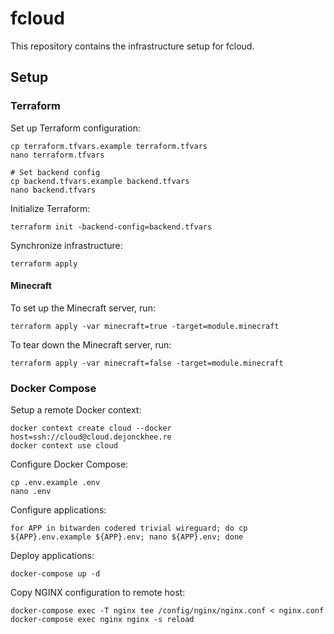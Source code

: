 # fcloud

This repository contains the infrastructure setup for fcloud.

## Setup

### Terraform

Set up Terraform configuration:

```
cp terraform.tfvars.example terraform.tfvars
nano terraform.tfvars

# Set backend config
cp backend.tfvars.example backend.tfvars
nano backend.tfvars
```

Initialize Terraform:

```
terraform init -backend-config=backend.tfvars
```

Synchronize infrastructure:

```
terraform apply
```

#### Minecraft

To set up the Minecraft server, run:

```
terraform apply -var minecraft=true -target=module.minecraft 
```

To tear down the Minecraft server, run:

```
terraform apply -var minecraft=false -target=module.minecraft
```


### Docker Compose

Setup a remote Docker context:

```
docker context create cloud --docker host=ssh://cloud@cloud.dejonckhee.re
docker context use cloud
```

Configure Docker Compose:

```
cp .env.example .env
nano .env
```

Configure applications:

```
for APP in bitwarden codered trivial wireguard; do cp ${APP}.env.example ${APP}.env; nano ${APP}.env; done
```

Deploy applications:

```
docker-compose up -d
```

Copy NGINX configuration to remote host:

```
docker-compose exec -T nginx tee /config/nginx/nginx.conf < nginx.conf
docker-compose exec nginx nginx -s reload
```
